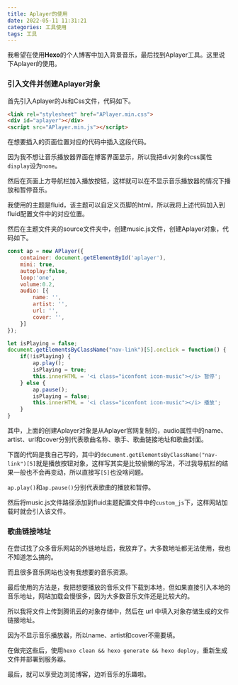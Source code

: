 ```yaml
---
title: Aplayer的使用
date: 2022-05-11 11:31:21
categories: 工具使用
tags: 工具
---
```


我希望在使用**Hexo**的个人博客中加入背景音乐，最后找到Aplayer工具。这里说下Aplayer的使用。

### 引入文件并创建Aplayer对象

首先引入Aplayer的Js和Css文件，代码如下。

```html
<link rel="stylesheet" href="APlayer.min.css">
<div id="aplayer"></div>
<script src="APlayer.min.js"></script>
```

在想要插入的页面位置对应的代码中插入这段代码。

因为我不想让音乐播放器界面在博客界面显示，所以我把div对象的css属性`display`设为`none`。

然后在页面上方导航栏加入播放按钮，这样就可以在不显示音乐播放器的情况下播放和暂停音乐。

我使用的主题是fluid，该主题可以自定义页脚的html，所以我将上述代码加入到fluid配置文件中的对应位置。

然后在主题文件夹的source文件夹中，创建music.js文件，创建Aplayer对象，代码如下。

```javascript
const ap = new APlayer({
    container: document.getElementById('aplayer'),
    mini: true,
    autoplay:false,
    loop:'one',
   	volume:0.2,
    audio: [{
        name: '',
        artist: '',
        url: '',
        cover: '',
    }]
});

let isPlaying = false;
document.getElementsByClassName("nav-link")[5].onclick = function() {
	if(!isPlaying) {
		ap.play();
		isPlaying = true;
		this.innerHTML = '<i class="iconfont icon-music"></i> 暂停';
	} else {
		ap.pause();
		isPlaying = false;
		this.innerHTML = '<i class="iconfont icon-music"></i> 播放';
	}
}

```

其中，上面的创建Aplayer对象是从Aplayer官网复制的，audio属性中的name、artist、url和cover分别代表歌曲名称、歌手、歌曲链接地址和歌曲封面。

下面的代码是我自己写的，其中的`document.getElementsByClassName("nav-link")[5]`就是播放按钮对象，这样写其实是比较偷懒的写法，不过我导航栏的结果一般也不会再变动，所以直接写`[5]`也没啥问题。

`ap.play()`和`ap.pause()`分别代表歌曲的播放和暂停。

然后将music.js文件路径添加到fluid主题配置文件中的`custom_js`下，这样网站加载时就会引入该文件。



### 歌曲链接地址

在尝试找了众多音乐网站的外链地址后，我放弃了。大多数地址都无法使用，我也不知道怎么搞的。

而且很多音乐网站也没有我想要的音乐资源。

最后使用的方法是，我把想要播放的音乐文件下载到本地，但如果直接引入本地的音乐地址，网站加载会慢很多，因为大多数音乐文件还是比较大的。

所以我将文件上传到腾讯云的对象存储中，然后在 url 中填入对象存储生成的文件链接地址。

因为不显示音乐播放器，所以name、artist和cover不需要填。

在做完这些后，使用`hexo clean && hexo generate && hexo deploy`，重新生成文件并部署到服务器。



最后，就可以享受边浏览博客，边听音乐的乐趣啦。
